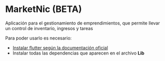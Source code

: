# MarketNic (BETA)
Aplicación para el gestionamiento de emprendimientos, que permite llevar un control de inventario, ingresos y tareas

Para poder usarlo es necesario:

- [Instalar flutter según la documentación oficial](https://docs.flutter.dev/get-started/install)
- Instalar todas las dependencias que aparecen en el archivo **Lib**

